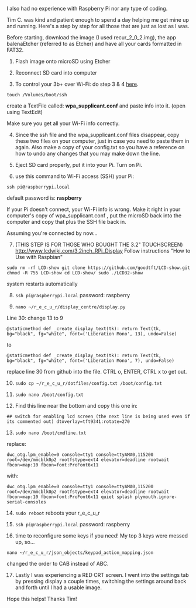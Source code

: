 I also had no experience with Raspberry Pi nor any type of coding. 

Tim C. was kind and patient enough to spend a day helping me get mine up and running. Here's a step by step for all those that are just as lost as I was.

Before starting, download the image (I used recur_2_0_2.img), the app balenaEtcher (referred to as Etcher) and have all your cards formatted in FAT32.

1. Flash image onto microSD using Etcher

2. Reconnect SD card into computer

3. To control your 3b+ over Wi-Fi: do step 3 & 4 [here](https://desertbot.io/blog/headless-raspberry-pi-3-bplus-ssh-wifi-setup). 

`touch /Volumes/boot/ssh`

create a TextFile called: **wpa_supplicant.conf** and paste info into it. (open using TextEdit)

Make sure you get all your Wi-Fi info correctly.

4. Since the ssh file and the wpa_supplicant.conf files disappear, copy these two files on your computer, just in case you need to paste them in again. Also make a copy of your config.txt so you have a reference on how to undo any changes that you may make down the line. 

5. Eject SD card properly, put it into your Pi. Turn on Pi.

6. use this command to Wi-Fi access (SSH) your Pi:

`ssh pi@raspberrypi.local`

default password is: **raspberry**

If your Pi doesn't connect, your Wi-Fi info is wrong. Make it right in your computer's copy of wpa_supplicant.conf , put the microSD back into the computer and copy that plus the SSH file back in.

Assuming you're connected by now...

7. (THIS STEP IS FOR THOSE WHO BOUGHT THE 3.2" TOUCHSCREEN) 
http://www.lcdwiki.com/3.2inch_RPi_Display
Follow instructions "How to Use with Raspbian"

`sudo rm -rf LCD-show
git clone https://github.com/goodtft/LCD-show.git
chmod -R 755 LCD-show
cd LCD-show/
sudo ./LCD32-show`

system restarts automatically

8. `ssh pi@raspberrypi.local`
password: raspberry

9. `nano ~/r_e_c_u_r/display_centre/display.py`

Line 30: change 13 to 9

`@staticmethod
    def _create_display_text(tk):
        return Text(tk, bg="black", fg="white", font=('Liberation Mono', 13), undo=False)`

to

`@staticmethod
    def _create_display_text(tk):
        return Text(tk, bg="black", fg="white", font=('Liberation Mono', 7), undo=False)`

replace line 30 from github into the file. CTRL o, ENTER, CTRL x to get out.

10. `sudo cp ~/r_e_c_u_r/dotfiles/config.txt /boot/config.txt`

11. `sudo nano /boot/config.txt`

12. Find this line near the bottom and copy this one in:

`## switch for enabling lcd screen (the next line is being used even if its commented out)
dtoverlay=tft9341:rotate=270`

13. `sudo nano /boot/cmdline.txt`

replace:

`dwc_otg.lpm_enable=0 console=tty1 console=ttyAMA0,115200 root=/dev/mmcblk0p2 rootfstype=ext4 elevator=deadline rootwait fbcon=map:10 fbcon=font:ProFont6x11`

with:

`dwc_otg.lpm_enable=0 console=tty1 console=ttyAMA0,115200 root=/dev/mmcblk0p2 rootfstype=ext4 elevator=deadline rootwait fbcon=map:10 fbcon=font:ProFont6x11 quiet splash plymouth.ignore-serial-consoles`

14. `sudo reboot` 
reboots your r_e_c_u_r

15. `ssh pi@raspberrypi.local`
password: raspberry

16. time to reconfigure some keys if you need! My top 3 keys were messed up, so...

`nano ~/r_e_c_u_r/json_objects/keypad_action_mapping.json`

changed the order to CAB instead of ABC.

17. Lastly I was experiencing a RED CRT screen. I went into the settings tab by pressing display a couple times, switching the settings around back and forth until I had a usable image.

Hope this helps! Thanks Tim!

